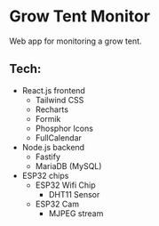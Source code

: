 # Grow Tent Monitor

Web app for monitoring a grow tent.

## Tech:
- React.js frontend
  - Tailwind CSS
  - Recharts
  - Formik
  - Phosphor Icons
  - FullCalendar
- Node.js backend
  - Fastify
  - MariaDB (MySQL)
- ESP32 chips
  - ESP32 Wifi Chip
    - DHT11 Sensor
  - ESP32 Cam
    - MJPEG stream
